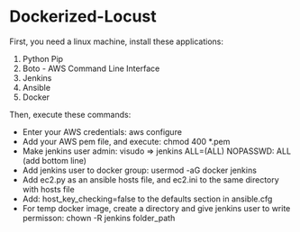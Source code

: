 # Dockerized-Locust

First, you need a linux machine, install these applications:

 1. Python Pip
 2. Boto - AWS Command Line Interface
 3. Jenkins
 4. Ansible
 5. Docker

Then, execute these commands:

 - Enter your AWS credentials: aws configure
 - Add your AWS pem file, and execute: chmod 400 *.pem
 - Make jenkins user admin: visudo => jenkins ALL=(ALL) NOPASSWD: ALL (add bottom line)
 - Add jenkins user to docker group: usermod -aG docker jenkins
 - Add ec2.py as an ansible hosts file, and ec2.ini to the same directory with hosts file
 - Add: host_key_checking=false to the defaults section in ansible.cfg
 - For temp docker image, create a directory and give jenkins user to write permisson: chown -R jenkins folder_path
